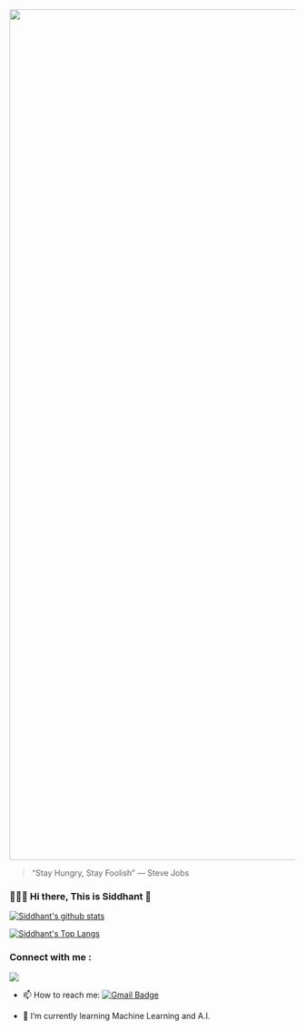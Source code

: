 <img width= "1500" src ="https://github.com/saadeghi/saadeghi/blob/master/dino.gif" />

> “Stay Hungry, Stay Foolish”
>               — Steve Jobs


###  👨🏻‍💻 Hi there, This is Siddhant 👋


<!--
**siddhantsambit/siddhantsambit** is a ✨ _special_ ✨ repository because its `README.md` (this file) appears on your GitHub profile.

Here are some ideas to get you started:

- 🔭 I’m currently working on ...
- 🌱 I’m currently learning ...
- 👯 I’m looking to collaborate on ...
- 🤔 I’m looking for help with ...
- 💬 Ask me about ...
- 📫 How to reach me: ...
- 😄 Pronouns: ...
- ⚡ Fun fact: ...
-->

[![Siddhant's github stats](https://github-readme-stats.vercel.app/api?username=siddhantsambit&show_icons=true&theme=radical)](https://github.com/siddhantsambit)

[![Siddhant's Top Langs](https://github-readme-stats.vercel.app/api/top-langs/?username=siddhantsambit&layout=compact&theme=radical)](https://github.com/siddhantsambit)

### Connect with me :
[<img src="https://img.shields.io/badge/linkedin-%230077B5.svg?&style=for-the-badge&logo=linkedin&logoColor=white" />](https://www.linkedin.com/in/siddhant-sambit-09003477/)

- 📫 How to reach me: [![Gmail Badge](https://img.shields.io/badge/-siddhantsambit@gmail.com-c14438?style=flat-square&logo=Gmail&logoColor=white&link=mailto:siddhantsambit@gmail.com)](mailto:siddhantsambit@gmail.com)

- 🌱 I’m currently learning Machine Learning and A.I.
